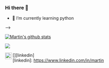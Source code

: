 ### Hi there 👋

- 🌱 I’m currently learning python 

-->

[![Martin's github stats](https://github-readme-stats.vercel.app/api?username=Martin00088&show_icons=true&theme=nord&hide=["contribs","issues"])](https://github.com/Martin00088)

[![](https://img.shields.io/badge/Gmail-Martinpro.099@gmail.com-red)](https://mail.google.com/mail/u/0/?tab=km#inbox)

[<img align="left" alt="Martin | LinkedIn" width="22px" src="[https://cdn.jsdelivr.net/npm/simple-icons@v3/icons/linkedin.svg](https://iconape.com/wp-content/files/yd/367773/svg/logo-linkedin-logo-icon-png-svg.png)" />][linkedin]
<br/>
[linkedin]: https://www.linkedin.com/in/martin
